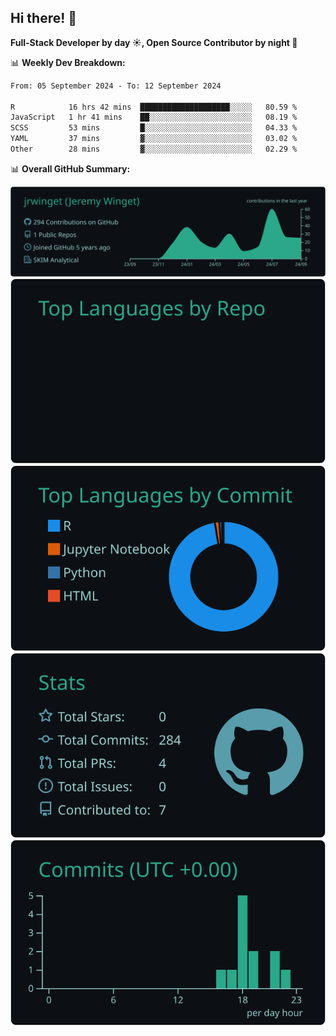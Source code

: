 ## Hi there! 👋

**Full-Stack Developer by day ☀️, Open Source Contributor by night 🌙**

📊 **Weekly Dev Breakdown:**
<!--START_SECTION:waka-->

```txt
From: 05 September 2024 - To: 12 September 2024

R            16 hrs 42 mins  ████████████████████░░░░░   80.59 %
JavaScript   1 hr 41 mins    ██░░░░░░░░░░░░░░░░░░░░░░░   08.19 %
SCSS         53 mins         █░░░░░░░░░░░░░░░░░░░░░░░░   04.33 %
YAML         37 mins         ▓░░░░░░░░░░░░░░░░░░░░░░░░   03.02 %
Other        28 mins         ▓░░░░░░░░░░░░░░░░░░░░░░░░   02.29 %
```

<!--END_SECTION:waka-->

📊 **Overall GitHub Summary:**

[![](https://raw.githubusercontent.com/jrwinget/jrwinget/main/profile-summary-card-output/gotham/0-profile-details.svg)](https://github.com/vn7n24fzkq/github-profile-summary-cards)
[![](https://raw.githubusercontent.com/jrwinget/jrwinget/main/profile-summary-card-output/gotham/1-repos-per-language.svg)](https://github.com/vn7n24fzkq/github-profile-summary-cards) [![](https://raw.githubusercontent.com/jrwinget/jrwinget/main/profile-summary-card-output/gotham/2-most-commit-language.svg)](https://github.com/vn7n24fzkq/github-profile-summary-cards)
[![](https://raw.githubusercontent.com/jrwinget/jrwinget/main/profile-summary-card-output/gotham/3-stats.svg)](https://github.com/vn7n24fzkq/github-profile-summary-cards) [![](https://raw.githubusercontent.com/jrwinget/jrwinget/main/profile-summary-card-output/gotham/4-productive-time.svg)](https://github.com/vn7n24fzkq/github-profile-summary-cards)
